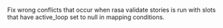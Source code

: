 Fix wrong conflicts that occur when rasa validate stories is run with slots that have active_loop set to null in mapping conditions.